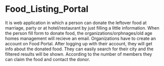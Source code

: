 # Food_Listing_Portal

It is web application in which a person can donate the leftover food at marriage, party or at hotel/restaurant by just filling a little information.
When the person fill form to donate food, the organizations/orphnages/old age homes management will recieve an email. Organizations have to create an account on Food Portal.
After logging up with their account, they will get info about the donated food. They can easily search for their city and the filtered results will be shown. According to the number of members they can claim the food and contact the donor. 
